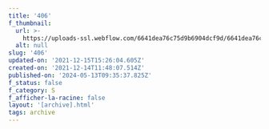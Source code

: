 ```yaml
---
title: '406'
f_thumbnail:
  url: >-
    https://uploads-ssl.webflow.com/6641dea76c75d9b6904dcf9d/6641dea76c75d9b6904dd316_406.jpg
  alt: null
slug: '406'
updated-on: '2021-12-15T15:26:04.605Z'
created-on: '2021-12-14T11:48:07.514Z'
published-on: '2024-05-13T09:35:37.825Z'
f_status: false
f_category: S
f_afficher-la-racine: false
layout: '[archive].html'
tags: archive
---
```



